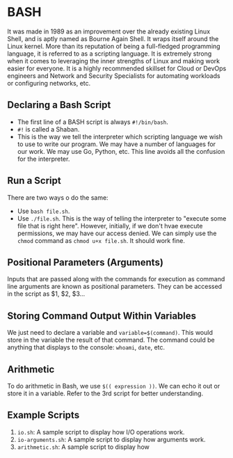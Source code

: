 # BASH

It was made in 1989 as an improvement over the already existing Linux Shell, and is aptly named as Bourne Again Shell. It wraps itself around the Linux kernel. More than its reputation of being a full-fledged programming language, it is referred to as a scripting language. It is extremely strong when it comes to leveraging the inner strengths of Linux and making work easier for everyone. It is a highly recommended skillset for Cloud or DevOps engineers and Network and Security Specialists for automating workloads or configuring networks, etc.


## Declaring a Bash Script

- The first line of a BASH script is always `#!/bin/bash`.
- `#!` is called a Shaban.
- This is the way we tell the interpreter which scripting language we wish to use to write our program. We may have a number of languages for our work. We may use Go, Python, etc. This line avoids all the confusion for the interpreter.


## Run a Script

There are two ways o do the same:
- Use `bash file.sh`.
- Use `./file.sh`. This is the way of telling the interpreter to "execute some file that is right here". However, initially, if we don't hvae execute permissions, we may have our access denied. We can simply use the `chmod` command as `chmod u+x file.sh`. It should work fine.


## Positional Parameters (Arguments)

Inputs that are passed along with the commands for execution as command line arguments are known as positional parameters. They can be accessed in the script as $1, $2, $3...


## Storing Command Output Within Variables

We just need to declare a variable and `variable=$(command)`. This would store in the variable the result of that command. The command could be anything that displays to the console: `whoami`, `date`, etc.


## Arithmetic

To do arithmetic in Bash, we use `$(( expression ))`. We can echo it out or store it in a variable. Refer to the 3rd script for better understanding.


## Example Scripts

1. `io.sh`: A sample script to display how I/O operations work.
1. `io-arguments.sh`: A sample script to display how arguments work.
1. `arithmetic.sh`: A sample script to display how 